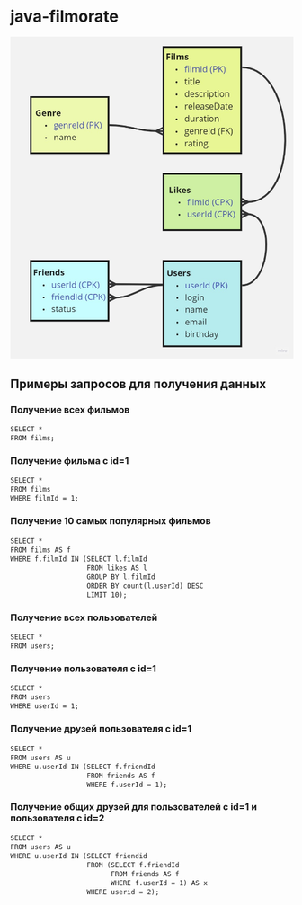 # java-filmorate

![Схема базы данных проекта](diagram.jpg)

## Примеры запросов для получения данных

### Получение всех фильмов
```
SELECT *
FROM films;
```

### Получение фильма с id=1
```
SELECT *
FROM films
WHERE filmId = 1;
```

### Получение 10 самых популярных фильмов
```
SELECT *
FROM films AS f
WHERE f.filmId IN (SELECT l.filmId
                   FROM likes AS l
                   GROUP BY l.filmId
                   ORDER BY count(l.userId) DESC
                   LIMIT 10);
```

### Получение всех пользователей
```
SELECT *
FROM users;
```

### Получение пользователя с id=1
```
SELECT *
FROM users
WHERE userId = 1;
```

### Получение друзей пользователя с id=1
```
SELECT *
FROM users AS u
WHERE u.userId IN (SELECT f.friendId
                   FROM friends AS f
                   WHERE f.userId = 1);
```

### Получение общих друзей для пользователей с id=1 и пользователя с id=2
```
SELECT *
FROM users AS u
WHERE u.userId IN (SELECT friendid
                   FROM (SELECT f.friendId
                         FROM friends AS f
                         WHERE f.userId = 1) AS x
                   WHERE userid = 2);
```